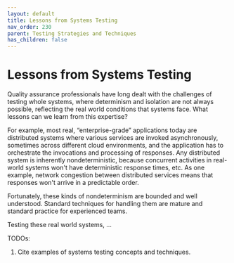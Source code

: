 ```yaml
---
layout: default
title: Lessons from Systems Testing
nav_order: 230
parent: Testing Strategies and Techniques
has_children: false
---
```


# Lessons from Systems Testing

Quality assurance professionals have long dealt with the challenges of testing whole systems, where determinism and isolation are not always possible, reflecting the real world conditions that systems face. What lessons can we learn from this expertise?

For example, most real, &ldquo;enterprise-grade&rdquo; applications today are distributed systems where various services are invoked asynchronously, sometimes across different cloud environments, and the application has to orchestrate the invocations and processing of responses. Any distributed system is inherently nondeterministic, because concurrent activities in real-world systems won't have deterministic response times, etc. As one example, network congestion between distributed services means that responses won't arrive in a predictable order. 

Fortunately, these kinds of nondeterminism are bounded and well understood. Standard techniques for handling them are mature and standard practice for experienced teams.

Testing these real world systems, ...


TODOs:

1. Cite examples of systems testing concepts and techniques.

